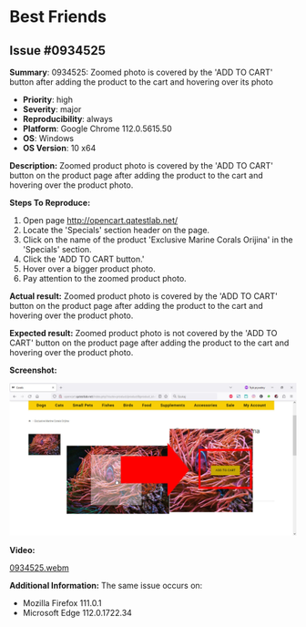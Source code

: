 # Best Friends

## Issue #0934525

**Summary**: 0934525: Zoomed photo is covered by the 'ADD TO CART' button after adding the product to the cart and hovering over its photo

- **Priority**: high
- **Severity**: major
- **Reproducibility**: always
- **Platform**: Google Chrome 112.0.5615.50
- **OS**: Windows
- **OS Version**: 10 x64

**Description:** Zoomed product photo is covered by the 'ADD TO CART' button on the product page after adding the product to the cart and hovering over the product photo.

**Steps To Reproduce:**

1. Open page http://opencart.qatestlab.net/
2. Locate the 'Specials' section header on the page.
3. Click on the name of the product 'Exclusive Marine Corals Orijina' in the 'Specials' section.
4. Click the 'ADD TO CART button.'
5. Hover over a bigger product photo.
6. Pay attention to the zoomed product photo.

**Actual result:** Zoomed product photo is covered by the 'ADD TO CART' button on the product page after adding the product to the cart and hovering over the product photo.

**Expected result:** Zoomed product photo is not covered by the 'ADD TO CART' button on the product page after adding the product to the cart and hovering over the product photo.

**Screenshot:**

![0934525](0934525.jpg)

**Video:**

[0934525.webm](https://user-images.githubusercontent.com/1151664/233936639-5ff2130c-14ac-489c-84ac-4e52b1c726b4.webm)

**Additional Information:** The same issue occurs on:

- Mozilla Firefox 111.0.1
- Microsoft Edge 112.0.1722.34
